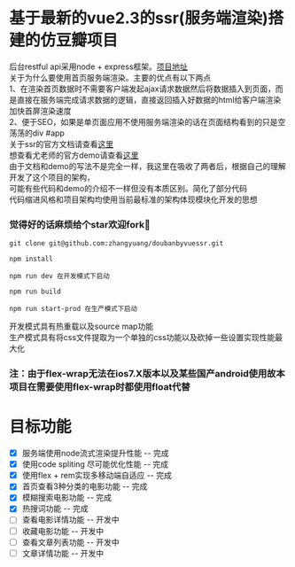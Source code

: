 # 基于最新的vue2.3的ssr(服务端渲染)搭建的仿豆瓣项目
后台restful api采用node + express框架。[项目地址](https://github.com/zhangyuang/MyDouBanApi)
<br>
关于为什么要使用首页服务端渲染。主要的优点有以下两点
<br>
1、在渲染首页数据时不需要客户端发起ajax请求数据然后将数据插入到页面，而是直接在服务端完成请求数据的逻辑，直接返回插入好数据的html给客户端渲染
<br>
加快首屏渲染速度
<br>
2、便于SEO，如果是单页面应用不使用服务端渲染的话在页面结构看到的只是空荡荡的div #app
<br>
关于ssr的官方文档请查看[这里](https://ssr.vuejs.org/zh/)
<br>
想查看尤老师的官方demo请查看[这里](https://github.com/vuejs/vue-hackernews-2.0/)
<br>
由于文档和demo的写法不是完全一样，我这里在吸收了两者后，根据自己的理解开发了这个项目的架构，
<br>
可能有些代码和demo的介绍不一样但没有本质区别。简化了部分代码
<br>
代码缩进风格和项目架构均使用当前最标准的架构体现模块化开发的思想
###  觉得好的话麻烦给个star欢迎fork🤔
```
git clone git@github.com:zhangyuang/doubanbyvuessr.git

npm install

npm run dev 在开发模式下启动

npm run build

npm run start-prod 在生产模式下启动
```
开发模式具有热重载以及source map功能
<br>
生产模式具有将css文件提取为一个单独的css功能以及砍掉一些设置实现性能最大化
### 注：由于flex-wrap无法在ios7.X版本以及某些国产android使用故本项目在需要使用flex-wrap时都使用float代替
# 目标功能
- [x] 服务端使用node流式渲染提升性能 -- 完成
- [x] 使用code spliting 尽可能优化性能 -- 完成
- [x] 使用flex + rem实现多移动端自适应 -- 完成
- [x] 首页查看3种分类的电影功能 -- 完成
- [x] 模糊搜索电影功能 -- 完成
- [x] 热搜词功能 -- 完成
- [ ] 查看电影详情功能 -- 开发中
- [ ] 收藏电影功能 -- 开发中
- [ ] 查看文章列表功能 -- 开发中
- [ ] 文章详情功能 -- 开发中